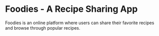 # Foodies - A Recipe Sharing App
Foodies is an online platform where users can share their favorite recipes and browse through popular recipes.
